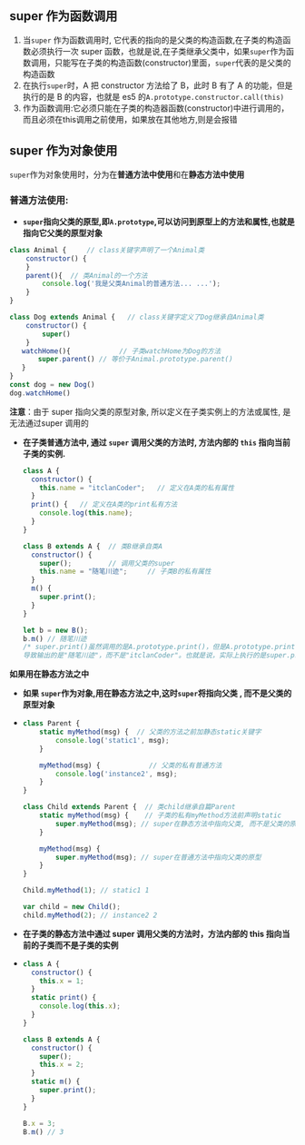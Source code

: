 ## super 作为函数调用

1. 当`super` 作为函数调用时, 它代表的指向的是父类的构造函数,在子类的构造函数必须执行一次 super 函数，也就是说,在子类继承父类中，如果`super`作为函数调用，只能写在子类的构造函数(constructor)里面，`super`代表的是父类的构造函数
2. 在执行`super`时，A 把 constructor 方法给了 B，此时 B 有了 A 的功能，但是执行的是 B 的内容，也就是 es5 的`A.prototype.constructor.call(this)`
3. 作为函数调用:它必须只能在子类的构造器函数(constructor)中进行调用的，而且必须在this调用之前使用，如果放在其他地方,则是会报错



## super 作为对象使用

`super`作为对象使用时，分为在**普通方法中使用**和在**静态方法中使用**

### **普通方法使用**:

* **`super`指向父类的原型,即`A.prototype`,可以访问到原型上的方法和属性,也就是指向它父类的原型对象**

```js
class Animal {     // class关键字声明了一个Animal类
    constructor() {
    }
    parent(){  // 类Animal的一个方法
        console.log('我是父类Animal的普通方法... ...');
    }
}

class Dog extends Animal {   // class关键字定义了Dog继承自Animal类
    constructor() {
        super()
    }
   watchHome(){            // 子类watchHome为Dog的方法
       super.parent() // 等价于Animal.prototype.parent() 
   }
}
const dog = new Dog()
dog.watchHome()

```

**注意**：由于 super 指向父类的原型对象, 所以定义在子类实例上的方法或属性, 是无法通过super 调用的

* **在子类普通方法中, 通过 `super` 调用父类的方法时, 方法内部的 `this` 指向当前子类的实例.**

  ```js
  class A {
    constructor() {
      this.name = "itclanCoder";   // 定义在A类的私有属性
    }
    print() {   // 定义在A类的print私有方法
      console.log(this.name);
    }
  }
  
  class B extends A {  // 类B继承自类A
    constructor() {
      super();         // 调用父类的super
      this.name = "随笔川迹";     // 子类B的私有属性
    }
    m() {
      super.print();
    }
  }
  
  let b = new B();
  b.m() // 随笔川迹
  /* super.print()虽然调用的是A.prototype.print()，但是A.prototype.print()内部的this指向子类 B 的实例
  导致输出的是"随笔川迹"，而不是"itclanCoder"。也就是说，实际上执行的是super.print.call(this) */
  ```

**如果用在静态方法之中**

* **如果 `super`作为对象,用在静态方法之中,这时`super`将指向父类 , 而不是父类的原型对象**

* ```js
  class Parent {
      static myMethod(msg) {  // 父类的方法之前加静态static关键字
          console.log('static1', msg);
      }
  
      myMethod(msg) {            // 父类的私有普通方法
          console.log('instance2', msg);
      }
  }
  
  class Child extends Parent {  // 类child继承自篇Parent
      static myMethod(msg) {    // 子类的私有myMethod方法前声明static
          super.myMethod(msg); // super在静态方法中指向父类, 而不是父类的原型
      }
  
      myMethod(msg) {
          super.myMethod(msg); // super在普通方法中指向父类的原型
      }
  }
  
  Child.myMethod(1); // static1 1
  
  var child = new Child();
  child.myMethod(2); // instance2 2
  ```

* **在子类的静态方法中通过 super 调用父类的方法时，方法内部的 this 指向当前的子类而不是子类的实例**

* ```js
  class A {
    constructor() {
      this.x = 1;
    }
    static print() {
      console.log(this.x);
    }
  }
  
  class B extends A {
    constructor() {
      super();
      this.x = 2;
    }
    static m() {
      super.print();
    }
  }
  
  B.x = 3;
  B.m() // 3
  ```